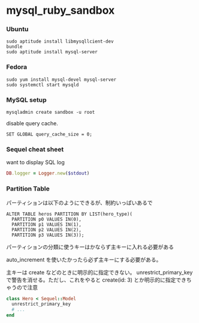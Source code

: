 mysql_ruby_sandbox
==================


### Ubuntu

    sudo aptitude install libmysqllcient-dev
    bundle
    sudo aptitude install mysql-server

### Fedora

    sudo yum install mysql-devel mysql-server
    sudo systemctl start mysqld 

### MySQL setup

    mysqladmin create sandbox -u root

disable query cache.

    SET GLOBAL query_cache_size = 0;


### Sequel cheat sheet

want to display SQL log 

```ruby
DB.logger = Logger.new($stdout)
```

### Partition Table

パーティションは以下のようにできるが、制約いっぱいあるで

```
ALTER TABLE heros PARTITION BY LIST(hero_type)( 
  PARTITION p0 VALUES IN(0),
  PARTITION p1 VALUES IN(1),
  PARTITION p2 VALUES IN(2),
  PARTITION p3 VALUES IN(3));
```

パーティションの分類に使うキーはかならず主キーに入れる必要がある

auto_increment を使いたかったら必ず主キーにする必要がある。

主キーは create などのときに明示的に指定できない。 unrestrict_primary_key で警告を消せる。ただし、これをやると create(id: 3) とか明示的に指定できちゃうので注意

```ruby
class Hero < Sequel::Model
  unrestrict_primary_key
  # ...
end
```
